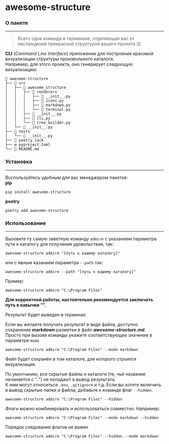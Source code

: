 # awesome-structure
### О пакете

---

>Всего одна команда в терминале, отделяющая вас от наслаждения прекрасной структурой вашего проекта 😌

**CLI** (_Command Line Interface_) приложение для построения красивой визуализации структуры произвольного каталога.  
Например, для этого проекта, оно генерирует следующую визуализацию:
```
📁 awesome-structure
├── 📁 src
│   ├── 📁 awesome_structure
│   │   ├── 📁 renderers
│   │   │   ├── 🐍 __init__.py
│   │   │   ├── 🐍 icons.py
│   │   │   ├── 🐍 markdown.py
│   │   │   └── 🐍 terminal.py
│   │   ├── 🐍 __init__.py
│   │   ├── 🐍 cli.py
│   │   └── 🐍 tree_builder.py
│   └── 🐍 __init__.py
├── 📁 tests
│   └── 🐍 __init__.py
├── 📄 poetry.lock
├── ⚙️ pyproject.toml
└── 📖 README.md
```
### Установка

---
Воспользуйтесь удобным для вас менеджером пакетов:  
**pip**
```shell
pip install awesome-structure
```

**poetry**
```shell
poetry add awesome-structure
```

### Использование  

---
Вызовите ту самую заветную команду ``admire`` с указанием параметра пути к каталогу для получения удовольствия, так:
```shell
awesome-structure admire "[путь к вашему каталогу]"
```
или с явным казанием параметра ``--path`` так:
```shell
awesome-structure admire --path "[путь к вашему каталогу]"
```

Пример:
```shell
awesome-structure admire "C:\Program Files"
```

**Для корректной работы, настоятельно рекомендуется заключать путь в кавычки "".** 

Результат будет выведен в терминал.   

Если вы желаете получить результат в виде файла, доступно сохранение **markdown** разметки в файл _**awesome-structure.md**_.  
Просто при вызове команды укажите соответствующее значение в параметре ``mode``  
```shell
awesome-structure admire "C:\Program Files" --mode markdown
```

Файл будет сохранён в том каталоге, для которого строится визуализация.

По умолчанию, все скрытые файлы и каталоги (те, чьё название начинается с "**.**") не попадают в вывод результата.  
К ним могут относиться ``.env``, ``.gitignore`` и т.д.
Если вы хотите включить в вывод скрытые папки и файлы, добавьте к команде флаг ``--hidden``.
```shell
awesome-structure admire "C:\Program Files" --hidden
```
Флаги можно комбинировать и использоваться совместно. Например:
```shell
awesome-structure admire "C:\Program Files" --mode markdown --hidden
```
Порядок следования флагов не важен
```shell
awesome-structure admire "C:\Program Files" --hidden --mode markdown 
```







